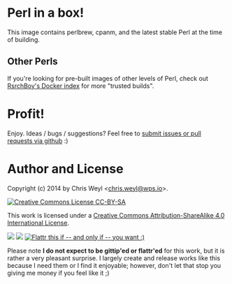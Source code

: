 # Perl in a box!

This image contains perlbrew, cpanm, and the latest stable Perl at the time
of building.

## Other Perls

If you're looking for pre-built images of other levels of Perl, check out
[RsrchBoy's Docker index](https://index.docker.io/u/rsrchboy/) for more
"trusted builds".

# Profit!

Enjoy.  Ideas / bugs / suggestions?  Feel free to
[submit issues or pull requests via github][4] :)

# Author and License

Copyright (c) 2014 by Chris Weyl \<chris.weyl@wps.io\>.

[![][51]][50]

This work is licensed under a [Creative Commons Attribution-ShareAlike 4.0 International License][50].

[![][100]][101] [![][200]][201] [![][2]][1]

Please note **I do not expect to be gittip'ed or flattr'ed** for this work, but
it is rather a very pleasant surprise.  I largely create and release works like
this because I need them or I find it enjoyable; however, don't let that stop
you giving me money if you feel like it ;)


[1]: https://flattr.com/submit/auto?user_id=RsrchBoy&url=https://github.com/RsrchBoy/perl-stable-dock&title=Docker.io%20perl-stable%20image&tags=docker "RsrchBoy's perl-stable-dock on index.docker.io"
[2]: http://api.flattr.com/button/flattr-badge-large.png "Flattr this if -- and only if -- you want :)"
[4]: https://github.com/RsrchBoy/perl-stable-dock/issues
[50]: http://creativecommons.org/licenses/by-sa/4.0/ "Creative Commons License"
[51]: http://i.creativecommons.org/l/by-sa/4.0/88x31.png "Creative Commons License CC-BY-SA"
[52]: http://i.creativecommons.org/l/by-sa/4.0/80x15.png "Creative Commons License CC-BY-SA"
[100]: https://raw.githubusercontent.com/gittip/www.gittip.com/master/www/assets/%25version/logo.png
[101]: https://www.gittip.com/RsrchBoy/
[200]: http://wps.io/wp-content/uploads/2014/05/amazon_wishlist.resized.png
[201]: http://www.amazon.com/gp/registry/wishlist/3G2DQFPBA57L6
